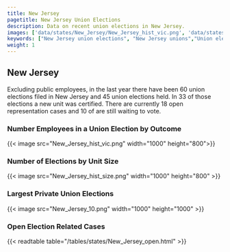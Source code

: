 ```yaml
---
title: New Jersey
pagetitle: New Jersey Union Elections
description: Data on recent union elections in New Jersey.
images: ['data/states/New_Jersey/New_Jersey_hist_vic.png', 'data/states/New_Jersey/New_Jersey_hist_size.png', 'data/states/New_Jersey/New_Jersey_10.png']
keywords: ["New Jersey union elections", "New Jersey unions","Union elections"]
weight: 1
---
```

##  New Jersey

Excluding public employees, in the last year there have been 60 union elections filed in New Jersey and 45 union elections held. In 33 of those elections a new unit was certified. There are currently 18 open representation cases and 10 of are still waiting to vote.

### Number Employees in a Union Election by Outcome
{{< image src="New_Jersey_hist_vic.png" width="1000" height="800">}}

### Number of Elections by Unit Size
{{< image src="New_Jersey_hist_size.png" width="1000" height="800" >}}

### Largest Private Union Elections
{{< image src="New_Jersey_10.png" width="1000" height="1000"  >}}

### Open Election Related Cases
{{< readtable table="/tables/states/New_Jersey_open.html" >}}

